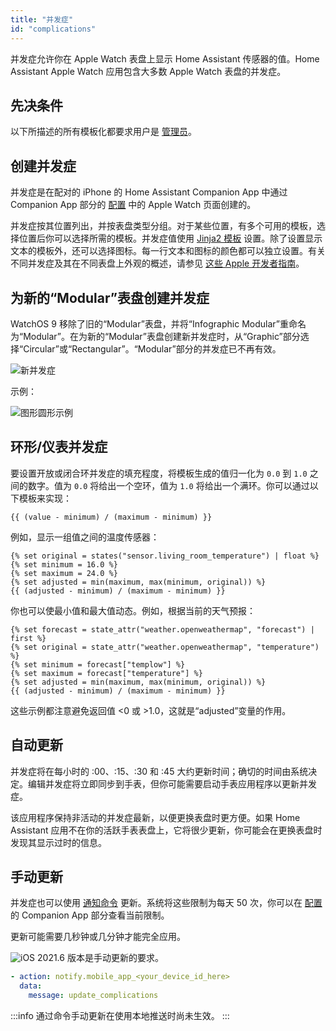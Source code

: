 ```yaml
---
title: "并发症"
id: "complications"
---
```



并发症允许你在 Apple Watch 表盘上显示 Home Assistant 传感器的值。Home Assistant Apple Watch 应用包含大多数 Apple Watch 表盘的并发症。

## 先决条件

以下所描述的所有模板化都要求用户是 [管理员](https://www.home-assistant.io/integrations/person/#adding-a-person-to-home-assistant)。

## 创建并发症

并发症是在配对的 iPhone 的 Home Assistant Companion App 中通过 Companion App 部分的 [配置](https://my.home-assistant.io/redirect/config/) 中的 Apple Watch 页面创建的。

并发症按其位置列出，并按表盘类型分组。对于某些位置，有多个可用的模板，选择位置后你可以选择所需的模板。并发症值使用 [Jinja2 模板](https://www.home-assistant.io/docs/configuration/templating/) 设置。除了设置显示文本的模板外，还可以选择图标。每一行文本和图标的颜色都可以独立设置。有关不同并发症及其在不同表盘上外观的概述，请参见 [这些 Apple 开发者指南](https://developer.apple.com/design/human-interface-guidelines/components/system-experiences/complications/)。

## 为新的“Modular”表盘创建并发症

WatchOS 9 移除了旧的“Modular”表盘，并将“Infographic Modular”重命名为“Modular”。在为新的“Modular”表盘创建新并发症时，从“Graphic”部分选择“Circular”或“Rectangular”。“Modular”部分的并发症已不再有效。

![新并发症](https://github.com/user-attachments/assets/46541b65-48da-4228-8035-06b90da73689)

示例：

![图形圆形示例](https://github.com/user-attachments/assets/57a69fd3-38b7-4b48-b401-2941504515f1)

## 环形/仪表并发症

要设置开放或闭合环并发症的填充程度，将模板生成的值归一化为 `0.0` 到 `1.0` 之间的数字。值为 `0.0` 将给出一个空环，值为 `1.0` 将给出一个满环。你可以通过以下模板来实现：

```jinja2
{{ (value - minimum) / (maximum - minimum) }}
```

例如，显示一组值之间的温度传感器：

```jinja2
{% set original = states("sensor.living_room_temperature") | float %}
{% set minimum = 16.0 %}
{% set maximum = 24.0 %}
{% set adjusted = min(maximum, max(minimum, original)) %}
{{ (adjusted - minimum) / (maximum - minimum) }}
```

你也可以使最小值和最大值动态。例如，根据当前的天气预报：

```jinja2
{% set forecast = state_attr("weather.openweathermap", "forecast") | first %}
{% set original = state_attr("weather.openweathermap", "temperature") %}
{% set minimum = forecast["templow"] %}
{% set maximum = forecast["temperature"] %}
{% set adjusted = min(maximum, max(minimum, original)) %}
{{ (adjusted - minimum) / (maximum - minimum) }}
```

这些示例都注意避免返回值 \<0 或 >1.0，这就是“adjusted”变量的作用。

## 自动更新

并发症将在每小时的 :00、:15、:30 和 :45 大约更新时间；确切的时间由系统决定。编辑并发症将立即同步到手表，但你可能需要启动手表应用程序以更新并发症。

该应用程序保持非活动的并发症最新，以便更换表盘时更方便。如果 Home Assistant 应用不在你的活跃手表表盘上，它将很少更新，你可能会在更换表盘时发现其显示过时的信息。

## 手动更新

并发症也可以使用 [通知命令](/notifications/commands.md) 更新。系统将这些限制为每天 50 次，你可以在 [配置](https://my.home-assistant.io/redirect/config/) 的 Companion App 部分查看当前限制。

更新可能需要几秒钟或几分钟才能完全应用。

![iOS](/assets/iOS.svg) 2021.6 版本是手动更新的要求。

```yaml
- action: notify.mobile_app_<your_device_id_here>
  data:
    message: update_complications
```

:::info
通过命令手动更新在使用本地推送时尚未生效。
:::
